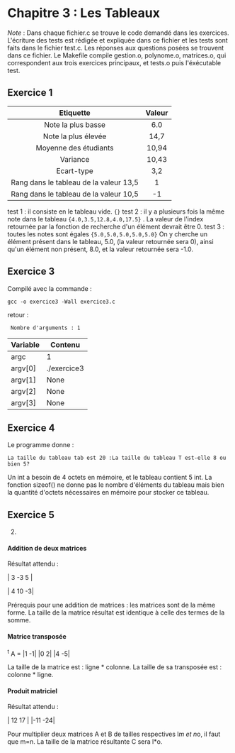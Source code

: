 # Chapitre 3 : Les Tableaux

_Note_ :
Dans chaque fichier.c se trouve le code demandé dans les exercices.
L'écriture des tests est rédigée et expliquée dans ce fichier et les tests sont faits dans le fichier test.c.
Les réponses aux questions posées se trouvent dans ce fichier.
Le Makefile compile gestion.o, polynome.o, matrices.o, qui correspondent aux trois exercices principaux, et tests.o puis l'éxécutable test.

## Exercice 1

|Etiquette | Valeur |
|:--------:|:------:|
|Note la plus basse | 6.0 |
|Note la plus élevée| 14,7|
|Moyenne des étudiants | 10,94 |
|Variance | 10,43 |
|Ecart-type| 3,2|
|Rang dans le tableau de la valeur 13,5 | 1 |
|Rang dans le tableau de la valeur 10,5 | -1 |

test 1 : il consiste en le tableau vide. `{}`
test 2 : il y a plusieurs fois la même note dans le tableau `{4.0,3.5,12.8,4.0,17.5}` . La valeur de l'index retournée par la fonction de recherche d'un élément devrait être 0.
test 3 : toutes les notes sont égales `{5.0,5.0,5.0,5.0,5.0}`
On y cherche un élément présent dans le tableau, 5.0, (la valeur retournée sera 0), ainsi qu'un élément non présent, 8.0, et la valeur retournée sera -1.0.



## Exercice 3


 Compilé avec la commande :

  `gcc -o exercice3 -Wall exercice3.c`

 retour :

  ` Nombre d'arguments : 1`

| Variable | Contenu|
|----------|-------|
|   argc   |  1   |
|  argv[0] |./exercice3|
|  argv[1] | None  |
|  argv[2] | None  |
|  argv[3] | None  |

## Exercice 4

Le programme donne :

`La taille du tableau tab est 20
 :La taille du tableau T est-elle 8 ou bien 5?`

Un int a besoin de 4 octets en mémoire, et le tableau contient 5 int.
La fonction sizeof() ne donne pas le nombre d'éléments du tableau mais bien la quantité d'octets nécessaires en mémoire pour stocker ce tableau.

## Exercice 5

2.
#### Addition de deux matrices

Résultat attendu :

| 3  -3  5 |

| 4  10  -3|

Prérequis pour une addition de matrices : les matrices sont de la même forme.
La taille de la matrice résultat est identique à celle des termes de la somme.

#### Matrice transposée

<sup> t</sup> A = |1  -1|
       |0   2|
       |4  -5|

La taille de la matrice est : ligne * colonne.
La taille de sa transposée est : colonne * ligne.

#### Produit matriciel

Résultat attendu :

| 12  17 |
|-11  -24|

Pour multiplier deux matrices A et B de tailles respectives l*m et n*o, il faut que m=n.
La taille de la matrice résultante C sera l*o.

